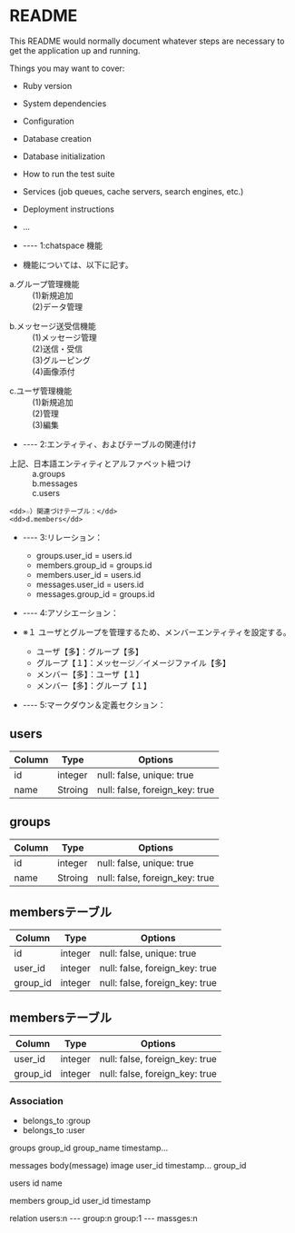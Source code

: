 # README

This README would normally document whatever steps are necessary to get the
application up and running.

Things you may want to cover:

* Ruby version

* System dependencies

* Configuration

* Database creation

* Database initialization

* How to run the test suite

* Services (job queues, cache servers, search engines, etc.)

* Deployment instructions

* ...

* ---- 1:chatspace 機能
* 機能については、以下に記す。

<dl>
  <dt>a.グループ管理機能</dt>
    <dd>(1)新規追加</dd>
    <dd>(2)データ管理</dd>
</dl>

<dl>
  <dt>b.メッセージ送受信機能</dt>
    <dd>(1)メッセージ管理</dd>
    <dd>(2)送信・受信</dd>
    <dd>(3)グルーピング</dd>
    <dd>(4)画像添付</dd>
</dl>

<dl>
  <dt>c.ユーザ管理機能</dt>
    <dd>(1)新規追加</dd>
    <dd>(2)管理</dd>
    <dd>(3)編集</dd>
</dl>


* ---- 2:エンティティ、およびテーブルの関連付け
<dl>
  <dt>上記、日本語エンティティとアルファベット紐つけ</dt>
    <dd>a.groups</dd>
    <dd>b.messages</dd>
    <dd>c.users</dd>

    <dd>☆）関連づけテーブル：</dd>
    <dd>d.members</dd>

* ---- 3:リレーション：
  + groups.user_id = users.id
  + members.group_id = groups.id
  + members.user_id = users.id
  + messages.user_id = users.id
  + messages.group_id = groups.id

* ---- 4:アソシエーション：
* ※１  ユーザとグループを管理するため、メンバーエンティティを設定する。

  + ユーザ【多】：グループ【多】
  + グループ【１】：メッセージ／イメージファイル【多】
  + メンバー【多】：ユーザ【１】
  + メンバー【多】：グループ【１】

* ---- 5:マークダウン＆定義セクション：

## users

|Column       |Type     |Options                                      |
|------       |----     |-------                                      |
|id           |integer  |null: false, unique: true                    |
|name         |Stroing  |null: false, foreign_key: true               |


## groups

|Column       |Type     |Options                                      |
|------       |----     |-------                                      |
|id           |integer  |null: false, unique: true                    |
|name         |Stroing  |null: false, foreign_key: true               |

## membersテーブル

|Column       |Type     |Options                                      |
|------       |----     |-------                                      |
|id           |integer  |null: false, unique: true                    |
|user_id      |integer  |null: false, foreign_key: true               |
|group_id     |integer  |null: false, foreign_key: true               |




## membersテーブル

|Column|Type|Options|
|------|----|-------|
|user_id|integer|null: false, foreign_key: true|
|group_id|integer|null: false, foreign_key: true|

### Association
- belongs_to :group
- belongs_to :user






groups
  group_id
  group_name
  timestamp...

messages
  body(message)
  image
  user_id
  timestamp...
  group_id

users
  id
  name

members
  group_id
  user_id
  timestamp

relation
 users:n --- group:n
 group:1 --- massges:n








